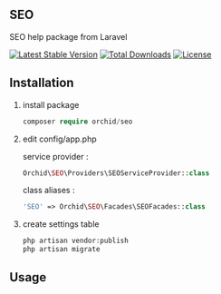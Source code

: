 ## SEO
SEO help package from Laravel

[![Latest Stable Version](https://poser.pugx.org/orchid/seo/v/stable)](https://packagist.org/packages/orchid/seo)
[![Total Downloads](https://poser.pugx.org/orchid/seo/downloads)](https://packagist.org/packages/orchid/seo)
[![License](https://poser.pugx.org/orchid/seo/license)](https://packagist.org/packages/orchid/seo)



## Installation

1. install package

	```php
    composer require orchid/seo
	```

1. edit config/app.php

	service provider :

	```php
	Orchid\SEO\Providers\SEOServiceProvider::class
	```

    class aliases :

	```php
	'SEO' => Orchid\SEO\Facades\SEOFacades::class
	```

1. create settings table

	```php
	php artisan vendor:publish
	php artisan migrate
	```

## Usage

```php

```
